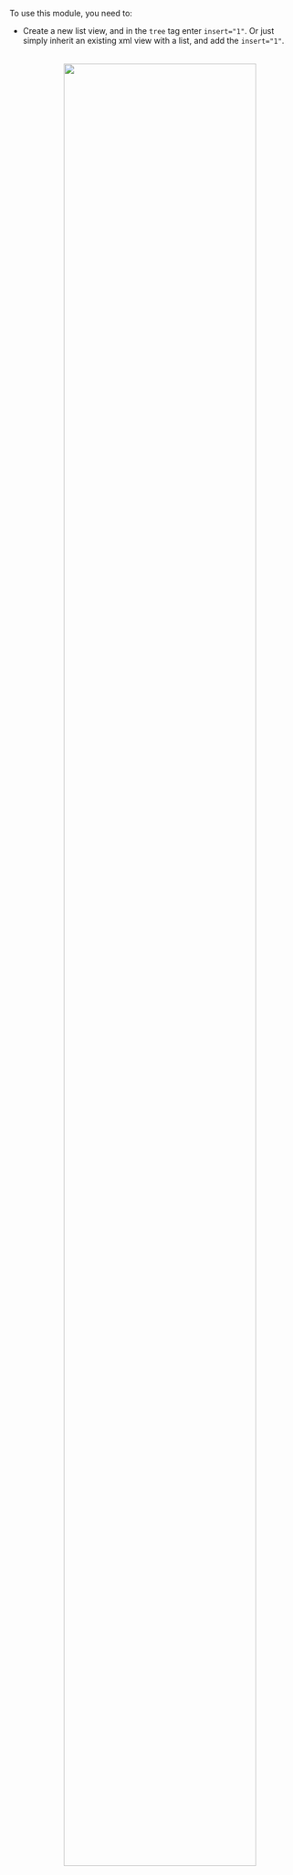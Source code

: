 To use this module, you need to:

- Create a new list view, and in the `tree` tag enter `insert="1"`. Or just simply inherit an existing xml view with a list, and add the `insert="1"`.
    <div align="center" style="margin: 2rem;">
        <img src="./static/description/xml_view_example.png" width="90%" style="border-radius: 5px;">
    </div>
